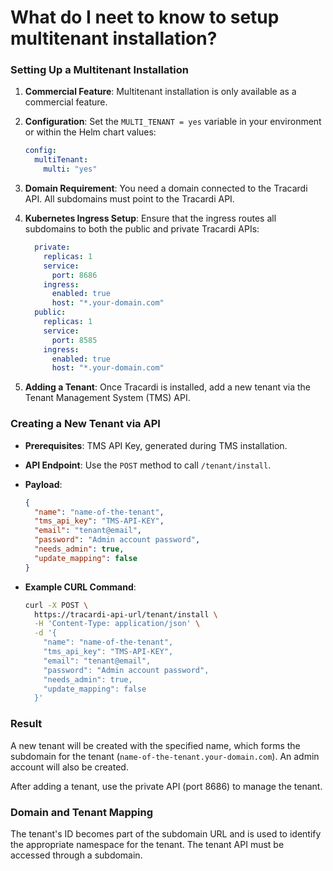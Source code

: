 # What do I neet to know to setup multitenant installation?

### Setting Up a Multitenant Installation

1. **Commercial Feature**: Multitenant installation is only available as a commercial feature.

2. **Configuration**: Set the `MULTI_TENANT = yes` variable in your environment or within the Helm chart values:
   ```yaml
   config:
     multiTenant:
       multi: "yes"
   ```

3. **Domain Requirement**: You need a domain connected to the Tracardi API. All subdomains must point to the Tracardi
   API.

4. **Kubernetes Ingress Setup**: Ensure that the ingress routes all subdomains to both the public and private Tracardi
   APIs:
   ```yaml
     private:
       replicas: 1
       service:
         port: 8686
       ingress:
         enabled: true
         host: "*.your-domain.com"
     public:
       replicas: 1
       service:
         port: 8585
       ingress:
         enabled: true
         host: "*.your-domain.com"
   ```

5. **Adding a Tenant**: Once Tracardi is installed, add a new tenant via the Tenant Management System (TMS) API.

### Creating a New Tenant via API

- **Prerequisites**: TMS API Key, generated during TMS installation.

- **API Endpoint**: Use the `POST` method to call `/tenant/install`.

- **Payload**:
   ```json
   {
     "name": "name-of-the-tenant",
     "tms_api_key": "TMS-API-KEY",
     "email": "tenant@email",
     "password": "Admin account password",
     "needs_admin": true,
     "update_mapping": false
   }
   ```

- **Example CURL Command**:
   ```bash
   curl -X POST \
     https://tracardi-api-url/tenant/install \
     -H 'Content-Type: application/json' \
     -d '{
       "name": "name-of-the-tenant",
       "tms_api_key": "TMS-API-KEY",
       "email": "tenant@email",
       "password": "Admin account password",
       "needs_admin": true,
       "update_mapping": false
     }'
   ```

### Result

A new tenant will be created with the specified name, which forms the subdomain for the
tenant (`name-of-the-tenant.your-domain.com`). An admin account will also be created.

After adding a tenant, use the private API (port 8686) to manage the tenant.

### Domain and Tenant Mapping

The tenant's ID becomes part of the subdomain URL and is used to identify the appropriate namespace for the tenant. The
tenant API must be accessed through a subdomain.